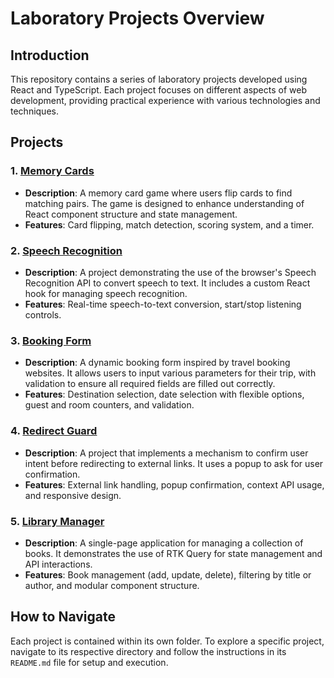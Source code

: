 # Laboratory Projects Overview

## Introduction

This repository contains a series of laboratory projects developed using React and TypeScript. Each project focuses on different aspects of web development, providing practical experience with various technologies and techniques.

## Projects

### 1. [Memory Cards](Lab01/memory-cards)

- **Description**: A memory card game where users flip cards to find matching pairs. The game is designed to enhance understanding of React component structure and state management.
- **Features**: Card flipping, match detection, scoring system, and a timer.

### 2. [Speech Recognition](Lab02/speech-recogition)

- **Description**: A project demonstrating the use of the browser's Speech Recognition API to convert speech to text. It includes a custom React hook for managing speech recognition.
- **Features**: Real-time speech-to-text conversion, start/stop listening controls.

### 3. [Booking Form](Lab03/booking-form)

- **Description**: A dynamic booking form inspired by travel booking websites. It allows users to input various parameters for their trip, with validation to ensure all required fields are filled out correctly.
- **Features**: Destination selection, date selection with flexible options, guest and room counters, and validation.

### 4. [Redirect Guard](Lab04/redirect-guard)

- **Description**: A project that implements a mechanism to confirm user intent before redirecting to external links. It uses a popup to ask for user confirmation.
- **Features**: External link handling, popup confirmation, context API usage, and responsive design.

### 5. [Library Manager](Lab05/library-manager)

- **Description**: A single-page application for managing a collection of books. It demonstrates the use of RTK Query for state management and API interactions.
- **Features**: Book management (add, update, delete), filtering by title or author, and modular component structure.

## How to Navigate

Each project is contained within its own folder. To explore a specific project, navigate to its respective directory and follow the instructions in its `README.md` file for setup and execution.
